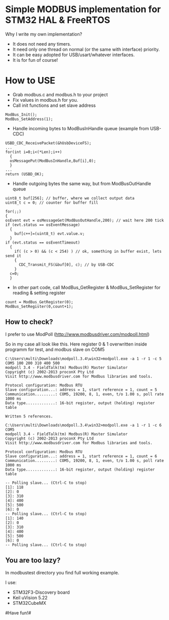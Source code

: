# Simple MODBUS implementation for STM32 HAL & FreeRTOS

Why I write my own implementation? 
- It does not need any timers. 
- It need only one thread on normal (or the same with interface) priority. 
- It can be easy adopted for USB/usart/whatever interfaces.
- It is for fun of course!

# How to USE

* Grab modbus.c and modbus.h to your project
* Fix values in modbus.h for you. 
* Call init functions and set slave address
```
ModBus_Init();
ModBus_SetAddress(1);
```
* Handle incoming bytes to ModBusInHandle queue (example from USB-CDC)
```
USBD_CDC_ReceivePacket(&hUsbDeviceFS);
...
for(int i=0;i<(*Len);i++)
  {
  osMessagePut(ModBusInHandle,Buf[i],0);
  }
...
return (USBD_OK);
```
* Handle outgoing bytes the same way, but from ModBusOutHandle queue
```
uint8_t buf[256]; // buffer, where we collect output data
uint8_t c = 0; // counter for buffer fill
  
for(;;)
{
osEvent evt = osMessageGet(ModBusOutHandle,200); // wait here 200 tick
if (evt.status == osEventMessage)
  {
    buf[c++]=(uint8_t) evt.value.v;
  }
if (evt.status == osEventTimeout)
  {
    if( (c > 0) && (c < 254) ) // ok, something in buffer exist, lets send it
    {
      CDC_Transmit_FS(&buf[0], c); // by USB-CDC         
    }  
  c=0;
  }
```
* In other part code, call ModBus_GetRegister & ModBus_SetRegister for reading & setting register
```
count = ModBus_GetRegister(0);
ModBus_SetRegister(0,count+1); 
```
## How to check?

I prefer to use ModPoll (http://www.modbusdriver.com/modpoll.html)

So in my case all look like this. Here register 0 & 1 overwritten inside programm for test, and modbus slave on COM5
```
C:\Users\multi\Downloads\modpoll.3.4\win32>modpoll.exe -a 1 -r 1 -c 5  COM5 100 200 310 400 500
modpoll 3.4 - FieldTalk(tm) Modbus(R) Master Simulator
Copyright (c) 2002-2013 proconX Pty Ltd
Visit http://www.modbusdriver.com for Modbus libraries and tools.

Protocol configuration: Modbus RTU
Slave configuration...: address = 1, start reference = 1, count = 5
Communication.........: COM5, 19200, 8, 1, even, t/o 1.00 s, poll rate 1000 ms
Data type.............: 16-bit register, output (holding) register table

Written 5 references.

C:\Users\multi\Downloads\modpoll.3.4\win32>modpoll.exe -a 1 -r 1 -c 6 COM5
modpoll 3.4 - FieldTalk(tm) Modbus(R) Master Simulator
Copyright (c) 2002-2013 proconX Pty Ltd
Visit http://www.modbusdriver.com for Modbus libraries and tools.

Protocol configuration: Modbus RTU
Slave configuration...: address = 1, start reference = 1, count = 6
Communication.........: COM5, 19200, 8, 1, even, t/o 1.00 s, poll rate 1000 ms
Data type.............: 16-bit register, output (holding) register table

-- Polling slave... (Ctrl-C to stop)
[1]: 118
[2]: 0
[3]: 310
[4]: 400
[5]: 500
[6]: 0
-- Polling slave... (Ctrl-C to stop)
[1]: 140
[2]: 0
[3]: 310
[4]: 400
[5]: 500
[6]: 0
-- Polling slave... (Ctrl-C to stop)
```

## You are too lazy?

In modbustest directory you find full working example.

I use:

- STM32F3-Discovery board
- Keil uVision 5.22
- STM32CubeMX

#Have fun!#